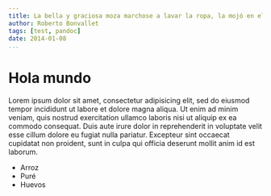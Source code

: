 ```yaml
---
title: La bella y graciosa moza marchose a lavar la ropa, la mojó en el arroyuelo y cantando la lavó, la frotó sobre una piedra, la colgó de un abedul
author: Roberto Bonvallet
tags: [test, pandoc]
date: 2014-01-08
...
```


# Hola mundo

Lorem ipsum dolor sit amet, consectetur adipisicing elit, sed do eiusmod
tempor incididunt ut labore et dolore magna aliqua. Ut enim ad minim
veniam, quis nostrud exercitation ullamco laboris nisi ut aliquip ex ea
commodo consequat. Duis aute irure dolor in reprehenderit in voluptate
velit esse cillum dolore eu fugiat nulla pariatur. Excepteur sint occaecat
cupidatat non proident, sunt in culpa qui officia deserunt mollit anim id
est laborum.

* Arroz
* Puré
* Huevos
